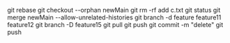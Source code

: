 git rebase
git checkout --orphan newMain
git rm -rf
add c.txt
git status
git merge newMain --allow-unrelated-histories
git branch -d feature feature11 feature12
git branch -D feature15
git pull 
git push
git commit -m "delete"
git push

